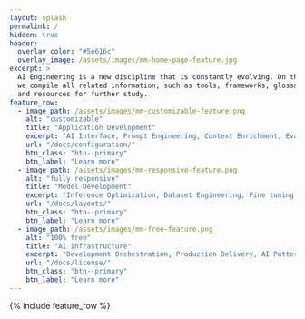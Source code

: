 ```yaml
---
layout: splash
permalink: /
hidden: true
header:
  overlay_color: "#5e616c"
  overlay_image: /assets/images/mm-home-page-feature.jpg
excerpt: >
  AI Engineering is a new discipline that is constantly evolving. On this site, 
  we compile all related information, such as tools, frameworks, glossaries, best practices, 
  and resources for further study.
feature_row:
  - image_path: /assets/images/mm-customizable-feature.png
    alt: "customizable"
    title: "Application Development"
    excerpt: "AI Interface, Prompt Engineering, Context Enrichment, Evaluation."
    url: "/docs/configuration/"
    btn_class: "btn--primary"
    btn_label: "Learn more"
  - image_path: /assets/images/mm-responsive-feature.png
    alt: "fully responsive"
    title: "Model Development"
    excerpt: "Inference Optimization, Dataset Engineering, Fine tuning."
    url: "/docs/layouts/"
    btn_class: "btn--primary"
    btn_label: "Learn more"
  - image_path: /assets/images/mm-free-feature.png
    alt: "100% free"
    title: "AI Infrastructure"
    excerpt: "Development Orchestration, Production Delivery, AI Patterns, Monitoring."
    url: "/docs/license/"
    btn_class: "btn--primary"
    btn_label: "Learn more"      
---
```


{% include feature_row %}